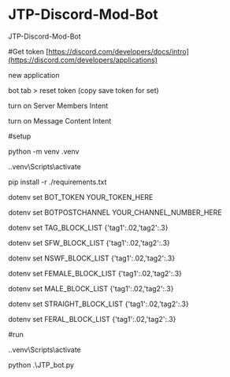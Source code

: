 # JTP-Discord-Mod-Bot
JTP-Discord-Mod-Bot


#Get token
[https://discord.com/developers/docs/intro](https://discord.com/developers/applications)

new application

bot tab > reset token (copy save token for set)

turn on Server Members Intent

turn on Message Content Intent





#setup

python -m venv .venv

.\.venv\Scripts\activate

pip install -r ./requirements.txt

dotenv set BOT_TOKEN YOUR_TOKEN_HERE

dotenv set BOTPOSTCHANNEL YOUR_CHANNEL_NUMBER_HERE

dotenv set TAG_BLOCK_LIST {'tag1':.02,'tag2':.3}

dotenv set SFW_BLOCK_LIST {'tag1':.02,'tag2':.3}

dotenv set NSWF_BLOCK_LIST {'tag1':.02,'tag2':.3}

dotenv set FEMALE_BLOCK_LIST {'tag1':.02,'tag2':.3}

dotenv set MALE_BLOCK_LIST {'tag1':.02,'tag2':.3}

dotenv set STRAIGHT_BLOCK_LIST {'tag1':.02,'tag2':.3}

dotenv set FERAL_BLOCK_LIST {'tag1':.02,'tag2':.3}



#run

.\.venv\Scripts\activate

python .\JTP_bot.py
